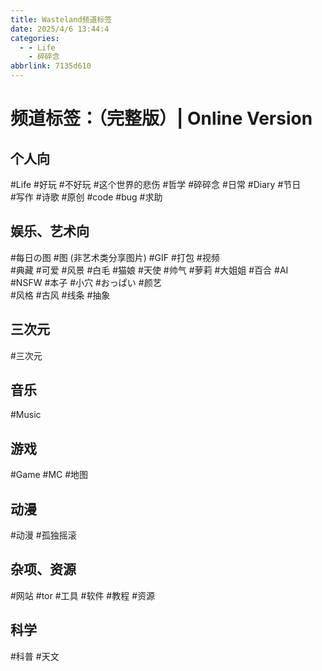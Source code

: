 ```yaml
---
title: Wasteland频道标签
date: 2025/4/6 13:44:4
categories:
  - - Life
    - 碎碎念
abbrlink: 7135d610
---
```

# 频道标签：（完整版）| Online Version  

## 个人向
#Life #好玩 #不好玩  #这个世界的悲伤 #哲学 #碎碎念 #日常 #Diary #节日   
#写作 #诗歌 #原创 #code #bug #求助  

## 娱乐、艺术向
#每日の图  #图  (非艺术类分享图片) #GIF #打包 #视频  
#典藏 #可爱 #风景 #白毛 #猫娘 #天使 #帅气 #萝莉 #大姐姐 #百合 #AI  
#NSFW #本子 #小穴 #おっぱい #颜艺  
#风格 #古风 #线条 #抽象 

## 三次元
#三次元  

## 音乐 
#Music  

## 游戏  
#Game #MC #地图

## 动漫
#动漫 #孤独摇滚  

## 杂项、资源
#网站 #tor #工具 #软件 #教程 #资源  

## 科学
#科普 #天文